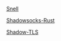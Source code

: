 [Snell](https://raw.githubusercontent.com/LGMjiang/Tool/main/Script/Snell.sh)

[Shadowsocks-Rust](https://raw.githubusercontent.com/LGMjiang/Tool/main/Script/Shadowsocks-Rust.sh)

[Shadow-TLS](https://raw.githubusercontent.com/LGMjiang/Tool/main/Script/Shadow-TLS.sh)
